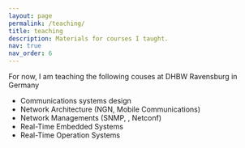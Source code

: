 ```yaml
---
layout: page
permalink: /teaching/
title: teaching
description: Materials for courses I taught.
nav: true
nav_order: 6
---
```


For now, I am teaching the following couses at DHBW Ravensburg in Germany 

- Communications systems design
- Network Architecture (NGN, Mobile Communications)
- Network Managements (SNMP, , Netconf)
- Real-Time Embedded Systems
- Real-Time Operation Systems 

